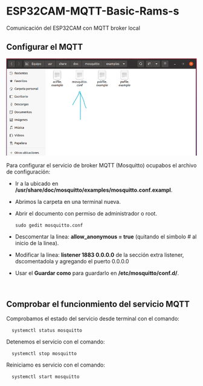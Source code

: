 # ESP32CAM-MQTT-Basic-Rams-s
Comunicación del ESP32CAM con MQTT broker local

## Configurar el MQTT

![](https://github.com/RamsesOrtiz36/ESP32CAM-MQTT-Basic-Rams-s/blob/main/Configuraci%C3%B3n%20MQTT/Configuraci%C3%B3n%20mqtt%20original%20a%20modificar%20con%20sudo%20gedit.png)

Para configurar el servicio de broker MQTT (Mosquitto) ocupabos el archivo de configuración:
+ Ir a la ubicado en **/usr/share/doc/mosquitto/examples/mosquitto.conf.exampl**.
+ Abrimos la carpeta en una terminal nueva. 
+ Abrir el documento con permiso de administrador o root.

      sudo gedit mosquitto.conf
      
+ Descomentar la linea: **allow_anonymous = true** (quitando el simbolo # al inicio de la linea).
+ Modificar la linea: **listener 1883 0.0.0.0** de la sección extra listener, dscomentadola y agregando el puerto 0.0.0.0
+ Usar el **Guardar como** para guardarlo en **/etc/mosquitto/conf.d/**.

![]()

## Comprobar el funcionmiento del servicio MQTT

Comprobamos el estado del servicio desde terminal con el comando:

      systemctl status mosquitto
      
Detenemos el servicio con el comando:

      systemctl stop mosquitto

Reiniciamo es servicio con el comando:

      systemctl start mosquitto
      
![]()
